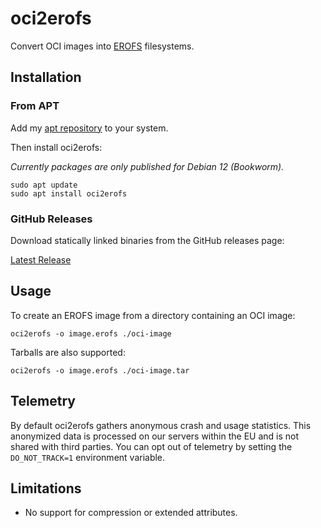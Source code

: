 # oci2erofs

Convert OCI images into [EROFS](https://erofs.docs.kernel.org/en/latest/) filesystems.

## Installation

### From APT

Add my [apt repository](https://github.com/dpeckett/apt.dpeckett.dev?tab=readme-ov-file#usage) to your system.

Then install oci2erofs:

*Currently packages are only published for Debian 12 (Bookworm).*

```shell
sudo apt update
sudo apt install oci2erofs
```

### GitHub Releases

Download statically linked binaries from the GitHub releases page: 

[Latest Release](https://github.com/dpeckett/oci2erofs/releases/latest)

## Usage

To create an EROFS image from a directory containing an OCI image:

```shell
oci2erofs -o image.erofs ./oci-image
```

Tarballs are also supported:

```shell
oci2erofs -o image.erofs ./oci-image.tar
```

## Telemetry

By default oci2erofs gathers anonymous crash and usage statistics. This anonymized
data is processed on our servers within the EU and is not shared with third
parties. You can opt out of telemetry by setting the `DO_NOT_TRACK=1`
environment variable.

## Limitations

- No support for compression or extended attributes.
